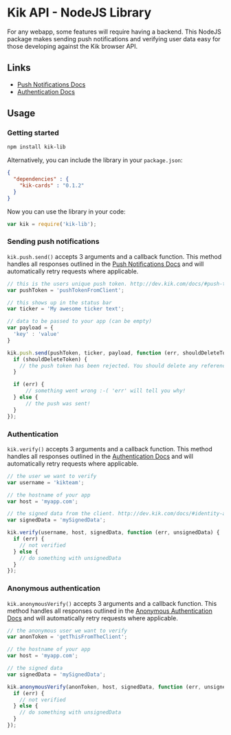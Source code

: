 Kik API - NodeJS Library
==========================

For any webapp, some features will require having a backend. This NodeJS package makes sending push notifications and verifying user data easy for those developing against the Kik browser API.

Links
-----
* [Push Notifications Docs](http://dev.kik.com/docs/#push)
* [Authentication Docs](http://dev.kik.com/docs/#identity-auth)

Usage
-----

### Getting started

```sh
npm install kik-lib
```

Alternatively, you can include the library in your `package.json`:
```json
{
  "dependencies" : {
    "kik-cards" : "0.1.2"
  }
}
```

Now you can use the library in your code:

```js
var kik = require('kik-lib');
```

### Sending push notifications

`kik.push.send()` accepts 3 arguments and a callback function.
This method handles all responses outlined in the [Push Notifications Docs](http://dev.kik.com/docs/#push) and will automatically retry requests where applicable.

```js
// this is the users unique push token. http://dev.kik.com/docs/#push-token
var pushToken = 'pushTokenFromClient';

// this shows up in the status bar
var ticker = 'My awesome ticker text';

// data to be passed to your app (can be empty)
var payload = {
  'key' : 'value'
}

kik.push.send(pushToken, ticker, payload, function (err, shouldDeleteToken) {
  if (shouldDeleteToken) {
    // the push token has been rejected. You should delete any references to it and not attempt to use it again.
  }

  if (err) {
      // something went wrong :-( 'err' will tell you why!
  } else {
      // the push was sent!
  }
});
```

### Authentication

`kik.verify()` accepts 3 arguments and a callback function.
This method handles all responses outlined in the [Authentication Docs](http://dev.kik.com/docs/#identity-auth) and will automatically retry requests where applicable.

```js
// the user we want to verify
var username = 'kikteam';

// the hostname of your app
var host = 'myapp.com';

// the signed data from the client. http://dev.kik.com/docs/#identity-auth
var signedData = 'mySignedData';

kik.verify(username, host, signedData, function (err, unsignedData) {
  if (err) {
    // not verified
  } else {
    // do something with unsignedData
  }
});
```

### Anonymous authentication

`kik.anonymousVerify()` accepts 3 arguments and a callback function.
This method handles all responses outlined in the [Anonymous Authentication Docs](http://dev.kik.com/docs/#identity-anon) and will automatically retry requests where applicable.

```js
// the anonymous user we want to verify
var anonToken = 'getThisFromTheClient';

// the hostname of your app
var host = 'myapp.com';

// the signed data
var signedData = 'mySignedData';

kik.anonymousVerify(anonToken, host, signedData, function (err, unsignedData) {
  if (err) {
    // not verified
  } else {
    // do something with unsignedData
  }
});
```
